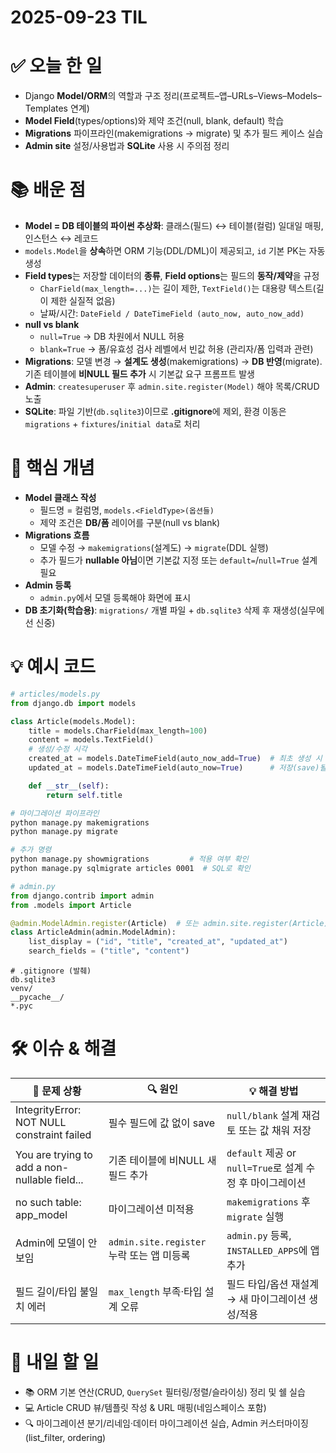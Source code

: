 # 2025-09-23 TIL

# ✅ 오늘 한 일
- Django **Model/ORM**의 역할과 구조 정리(프로젝트–앱–URLs–Views–Models–Templates 연계)
- **Model Field**(types/options)와 제약 조건(null, blank, default) 학습
- **Migrations** 파이프라인(makemigrations → migrate) 및 추가 필드 케이스 실습
- **Admin site** 설정/사용법과 **SQLite** 사용 시 주의점 정리

# 📚 배운 점
- **Model = DB 테이블의 파이썬 추상화**: 클래스(필드) ↔ 테이블(컬럼) 일대일 매핑, 인스턴스 ↔ 레코드
- `models.Model`을 **상속**하면 ORM 기능(DDL/DML)이 제공되고, `id` 기본 PK는 자동 생성
- **Field types**는 저장할 데이터의 **종류**, **Field options**는 필드의 **동작/제약**을 규정
  - `CharField(max_length=...)`는 길이 제한, `TextField()`는 대용량 텍스트(길이 제한 실질적 없음)
  - 날짜/시간: `DateField / DateTimeField (auto_now, auto_now_add)`
- **null vs blank**
  - `null=True` → DB 차원에서 NULL 허용
  - `blank=True` → 폼/유효성 검사 레벨에서 빈값 허용 (관리자/폼 입력과 관련)
- **Migrations**: 모델 변경 → **설계도 생성**(makemigrations) → **DB 반영**(migrate). 기존 테이블에 **비NULL 필드 추가** 시 기본값 요구 프롬프트 발생
- **Admin**: `createsuperuser` 후 `admin.site.register(Model)` 해야 목록/CRUD 노출
- **SQLite**: 파일 기반(`db.sqlite3`)이므로 **.gitignore**에 제외, 환경 이동은 `migrations` + `fixtures`/`initial data`로 처리

# 📌 핵심 개념
- **Model 클래스 작성**
  - 필드명 = 컬럼명, `models.<FieldType>(옵션들)`
  - 제약 조건은 **DB/폼** 레이어를 구분(null vs blank)
- **Migrations 흐름**
  - 모델 수정 → `makemigrations`(설계도) → `migrate`(DDL 실행)
  - 추가 필드가 **nullable 아님**이면 기본값 지정 또는 `default=`/`null=True` 설계 필요
- **Admin 등록**
  - `admin.py`에서 모델 등록해야 화면에 표시
- **DB 초기화(학습용)**: `migrations/` 개별 파일 + `db.sqlite3` 삭제 후 재생성(실무에선 신중)

# 💡 예시 코드
```python
# articles/models.py
from django.db import models

class Article(models.Model):
    title = models.CharField(max_length=100)
    content = models.TextField()
    # 생성/수정 시각
    created_at = models.DateTimeField(auto_now_add=True)  # 최초 생성 시 1회 기록
    updated_at = models.DateTimeField(auto_now=True)      # 저장(save)될 때마다 갱신

    def __str__(self):
        return self.title
```

```bash
# 마이그레이션 파이프라인
python manage.py makemigrations
python manage.py migrate

# 추가 명령
python manage.py showmigrations         # 적용 여부 확인
python manage.py sqlmigrate articles 0001  # SQL로 확인
```

```python
# admin.py
from django.contrib import admin
from .models import Article

@admin.ModelAdmin.register(Article)  # 또는 admin.site.register(Article)
class ArticleAdmin(admin.ModelAdmin):
    list_display = ("id", "title", "created_at", "updated_at")
    search_fields = ("title", "content")
```

```text
# .gitignore (발췌)
db.sqlite3
venv/
__pycache__/
*.pyc
```

# 🛠️ 이슈 & 해결
| 🐞 문제 상황 | 🔍 원인 | 💡 해결 방법 |
|--------------|--------|--------------|
| IntegrityError: NOT NULL constraint failed | 필수 필드에 값 없이 save | `null/blank` 설계 재검토 또는 값 채워 저장 |
| You are trying to add a non-nullable field... | 기존 테이블에 비NULL 새 필드 추가 | `default` 제공 or `null=True`로 설계 수정 후 마이그레이션 |
| no such table: app_model | 마이그레이션 미적용 | `makemigrations` 후 `migrate` 실행 |
| Admin에 모델이 안 보임 | `admin.site.register` 누락 또는 앱 미등록 | `admin.py` 등록, `INSTALLED_APPS`에 앱 추가 |
| 필드 길이/타입 불일치 에러 | `max_length` 부족·타입 설계 오류 | 필드 타입/옵션 재설계 → 새 마이그레이션 생성/적용 |

# 🎯 내일 할 일
- 📚 ORM 기본 연산(CRUD, `QuerySet` 필터링/정렬/슬라이싱) 정리 및 쉘 실습
- 💻 Article CRUD 뷰/템플릿 작성 & URL 매핑(네임스페이스 포함)
- 🔍 마이그레이션 분기/리네임·데이터 마이그레이션 실습, Admin 커스터마이징(list_filter, ordering)

